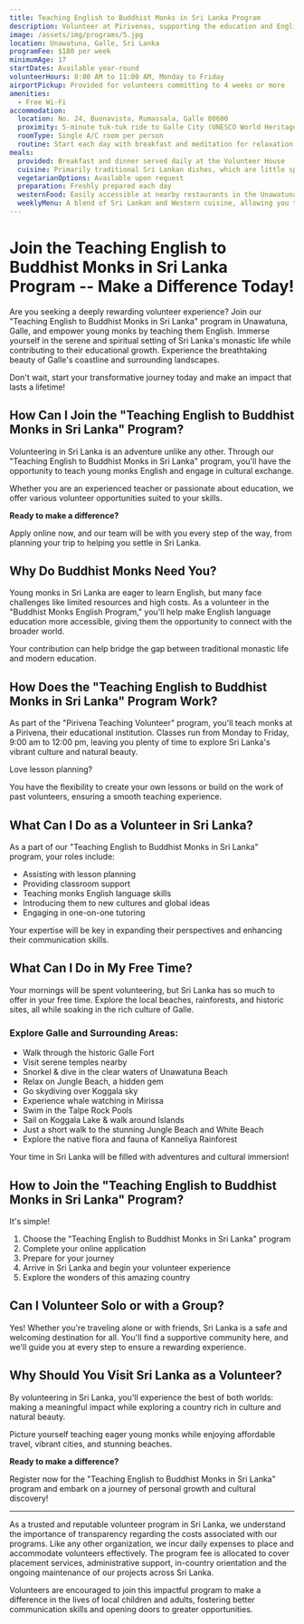 ```yaml
---
title: Teaching English to Buddhist Monks in Sri Lanka Program
description: Volunteer at Pirivenas, supporting the education and English skills of young monks. Uncover the gratification of this distinctive experience.
image: /assets/img/programs/5.jpg
location: Unawatuna, Galle, Sri Lanka
programFee: $180 per week
minimumAge: 17
startDates: Available year-round
volunteerHours: 8:00 AM to 11:00 AM, Monday to Friday
airportPickup: Provided for volunteers committing to 4 weeks or more
amenities:
  - Free Wi-Fi
accommodation:
  location: No. 24, Buonavista, Rumassala, Galle 80600
  proximity: 5-minute tuk-tuk ride to Galle City (UNESCO World Heritage site)
  roomType: Single A/C room per person
  routine: Start each day with breakfast and meditation for relaxation and comfort
meals:
  provided: Breakfast and dinner served daily at the Volunteer House
  cuisine: Primarily traditional Sri Lankan dishes, which are little spicy and include seafood and meat
  vegetarianOptions: Available upon request
  preparation: Freshly prepared each day
  westernFood: Easily accessible at nearby restaurants in the Unawatuna area
  weeklyMenu: A blend of Sri Lankan and Western cuisine, allowing you to know in advance what will be served
---
```


# Join the Teaching English to Buddhist Monks in Sri Lanka Program -- Make a Difference Today!

Are you seeking a deeply rewarding volunteer experience? Join our "Teaching English to Buddhist Monks in Sri Lanka" program in Unawatuna, Galle, and empower young monks by teaching them English. Immerse yourself in the serene and spiritual setting of Sri Lanka's monastic life while contributing to their educational growth. Experience the breathtaking beauty of Galle's coastline and surrounding landscapes.

Don't wait, start your transformative journey today and make an impact that lasts a lifetime!

## How Can I Join the "Teaching English to Buddhist Monks in Sri Lanka" Program?

Volunteering in Sri Lanka is an adventure unlike any other. Through our "Teaching English to Buddhist Monks in Sri Lanka" program, you'll have the opportunity to teach young monks English and engage in cultural exchange.

Whether you are an experienced teacher or passionate about education, we offer various volunteer opportunities suited to your skills.

**Ready to make a difference?**

Apply online now, and our team will be with you every step of the way, from planning your trip to helping you settle in Sri Lanka.

## Why Do Buddhist Monks Need You?

Young monks in Sri Lanka are eager to learn English, but many face challenges like limited resources and high costs. As a volunteer in the "Buddhist Monks English Program," you'll help make English language education more accessible, giving them the opportunity to connect with the broader world.

Your contribution can help bridge the gap between traditional monastic life and modern education.

## How Does the "Teaching English to Buddhist Monks in Sri Lanka" Program Work?

As part of the "Pirivena Teaching Volunteer" program, you'll teach monks at a Pirivena, their educational institution. Classes run from Monday to Friday, 9:00 am to 12:00 pm, leaving you plenty of time to explore Sri Lanka's vibrant culture and natural beauty.

Love lesson planning?

You have the flexibility to create your own lessons or build on the work of past volunteers, ensuring a smooth teaching experience.

## What Can I Do as a Volunteer in Sri Lanka?

As a part of our "Teaching English to Buddhist Monks in Sri Lanka" program, your roles include:

- Assisting with lesson planning
- Providing classroom support
- Teaching monks English language skills
- Introducing them to new cultures and global ideas
- Engaging in one-on-one tutoring

Your expertise will be key in expanding their perspectives and enhancing their communication skills.

## What Can I Do in My Free Time?

Your mornings will be spent volunteering, but Sri Lanka has so much to offer in your free time. Explore the local beaches, rainforests, and historic sites, all while soaking in the rich culture of Galle.

### Explore Galle and Surrounding Areas:

- Walk through the historic Galle Fort
- Visit serene temples nearby
- Snorkel & dive in the clear waters of Unawatuna Beach
- Relax on Jungle Beach, a hidden gem
- Go skydiving over Koggala sky
- Experience whale watching in Mirissa
- Swim in the Talpe Rock Pools
- Sail on Koggala Lake & walk around Islands
- Just a short walk to the stunning Jungle Beach and White Beach
- Explore the native flora and fauna of Kanneliya Rainforest

Your time in Sri Lanka will be filled with adventures and cultural immersion!

## How to Join the "Teaching English to Buddhist Monks in Sri Lanka" Program?

It's simple!

1. Choose the "Teaching English to Buddhist Monks in Sri Lanka" program
2. Complete your online application
3. Prepare for your journey
4. Arrive in Sri Lanka and begin your volunteer experience
5. Explore the wonders of this amazing country

## Can I Volunteer Solo or with a Group?

Yes! Whether you're traveling alone or with friends, Sri Lanka is a safe and welcoming destination for all. You'll find a supportive community here, and we'll guide you at every step to ensure a rewarding experience.

## Why Should You Visit Sri Lanka as a Volunteer?

By volunteering in Sri Lanka, you'll experience the best of both worlds: making a meaningful impact while exploring a country rich in culture and natural beauty.

Picture yourself teaching eager young monks while enjoying affordable travel, vibrant cities, and stunning beaches.

**Ready to make a difference?**

Register now for the "Teaching English to Buddhist Monks in Sri Lanka" program and embark on a journey of personal growth and cultural discovery!

---

As a trusted and reputable volunteer program in Sri Lanka, we understand the importance of transparency regarding the costs associated with our programs. Like any other organization, we incur daily expenses to place and accommodate volunteers effectively. The program fee is allocated to cover placement services, administrative support, in-country orientation and the ongoing maintenance of our projects across Sri Lanka.

Volunteers are encouraged to join this impactful program to make a difference in the lives of local children and adults, fostering better communication skills and opening doors to greater opportunities.
